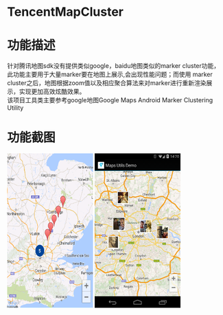 # TencentMapCluster

# 功能描述
<div>
  针对腾讯地图sdk没有提供类似google，baidu地图类似的marker cluster功能，此功能主要用于大量marker要在地图上展示,会出现性能问题；而使用
  marker cluster之后，地图根据zoom值以及相应聚合算法来对marker进行重新渲染展示，实现更加高效炫酷效果。
</div>
<div>
  该项目工具类主要参考google地图Google Maps Android Marker Clustering Utility
</div>

# 功能截图
<img src="https://github.com/penzi520/TencentMapCluster/blob/master/art/pic1.png" width="200" height="360"/>
<img src="https://github.com/penzi520/TencentMapCluster/blob/master/art/pic2.png" width="200" height="360"/>
